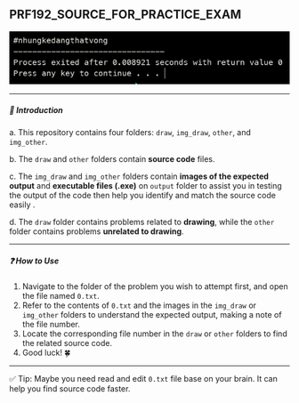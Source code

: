 ## PRF192_SOURCE_FOR_PRACTICE_EXAM
![#nhungkedangthatvong](-1.png)

---
##### 🚩 Introduction
a. This repository contains four folders: `draw`, `img_draw`, `other`, and `img_other`.

b. The `draw` and `other` folders contain **source code** files.

c. The `img_draw` and `img_other` folders contain **images of the expected output** and **executable files (.exe)** on `output` folder to assist you in testing the output of the code then help you identify and match the source code easily .

d. The `draw` folder contains problems related to **drawing**, while the `other` folder contains problems **unrelated to drawing**.

---

##### ❓ How to Use
1. Navigate to the folder of the problem you wish to attempt first, and open the file named `0.txt`.
2. Refer to the contents of `0.txt` and the images in the `img_draw` or `img_other` folders to understand the expected output, making a note of the file number.
3. Locate the corresponding file number in the `draw` or `other` folders to find the related source code.
4. Good luck! 🍀

---
✅ Tip: Maybe you need read and edit `0.txt` file base on your brain. It can help you find source code faster.
